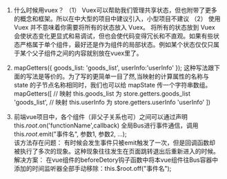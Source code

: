 1.	什么时候用vuex？
（1）	Vuex可以帮助我们管理共享状态，但也附带了更多的概念和框架。所以在中大型的项目中建议引入，小型项目不建议
（2）	使用 Vuex 并不意味着你需要将所有的状态放入 Vuex。
将所有的状态放到 Vuex 会使状态变化更显式和易调试，但也会使代码变得冗长和不直观。如果有些状态严格属于单个组件，最好还是作为组件的局部状态。例如某个状态仅仅只属于某个父子组件之间的内容就别放在vuex里了。

2.
      mapGetters({ 
        goods_list: 'goods_list',
        userInfo:'userInfo'
      });
      这种写法跟下面的写法是等价的。为了写的更简单一目了然,当映射的计算属性的名称与 state 的子节点名称相同时，我们也可以给 mapState 传一个字符串数组。
      mapGetters([
        // 映射 this.goods_list 为 store.getters.goods_list
        'goods_list',
        // 映射 this.userInfo 为 store.getters.userInfo
        'userInfo'
      ])
      
3.  前端vue项目中，各个组件（非父子关系也可）之间可以通过声明this.$root.$on('functionName',callback) 全局Bus进行事件通信，调用this.$root.$emit("事件名", 参数1, 参数2, ...);  
    该方法存在问题：
        有时候会发生事件只被emit触发了一次，但是回调函数却被执行了多次的现象。这种现象往往发生在页面跳转退出后重新进入的时候。
    解决方案：
        在vue组件的beforeDetory钩子函数中将本vue组件往Bus容器中添加的时间监听器全部手动移除：this.$root.off("事件名");
